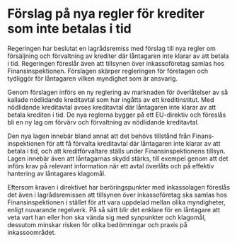 # Förslag på nya regler för krediter som inte betalas i tid

Regeringen har beslutat en lagrådsremiss med förslag till nya regler om försäljning och förvaltning av krediter där låntagaren inte klarar av att betala i tid. Regeringen föreslår även att tillsynen över inkassoföretag samlas hos Finansinspektionen. Förslagen skärper regleringen för företagen och tydliggör för låntagaren vilken myndighet som är ansvarig.

Genom förslagen införs en ny reglering av marknaden för överlåtelser av så kallade nödlidande kreditavtal som har ingåtts av ett kreditinstitut. Med nödlidande kreditavtal avses kreditavtal där låntagaren inte klarar av att betala krediten i tid. De nya reglerna bygger på ett EU-direktiv och föreslås bli en ny lag om förvärv och förvaltning av nödlidande kreditavtal.

Den nya lagen innebär bland annat att det behövs tillstånd från Finans­inspek­tionen för att få förvalta kreditavtal där låntagaren inte klarar av att betala i tid, och att kreditförvaltare ställs under Finansinspektionens tillsyn. Lagen innebär även att låntagarnas skydd stärks, till exempel genom att det införs krav på relevant information när ett avtal överlåts och på effektiv hantering av låntagares klagomål.

Eftersom kraven i direktivet har beröringspunkter med inkassolagen föreslås det även i lagrådsremissen att tillsynen över inkassoföretag ska samlas hos Finansinspektionen i stället för att vara uppdelad mellan olika myndigheter, enligt nuvarande regelverk. På så sätt blir det enklare för en låntagare att veta vart han eller hon ska vända sig med synpunkter och klagomål, dessutom minskar risken för olika bedömningar och praxis på inkassoområdet.
